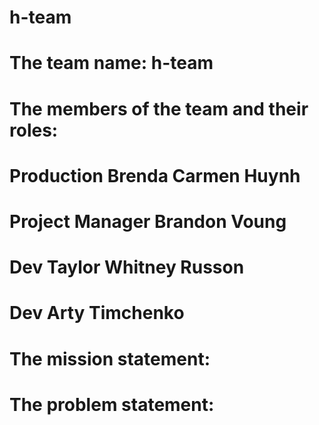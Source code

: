 # h-team


#    The team name: h-team

#    The members of the team and their roles:

# Production Brenda Carmen Huynh
# Project Manager Brandon Voung
# Dev Taylor Whitney Russon
# Dev Arty Timchenko

#    The mission statement:
#    The problem statement:

